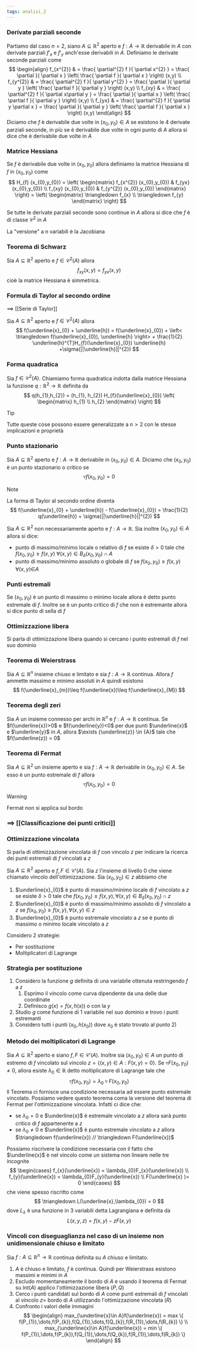 ```yaml
---
tags: analisi_2
---
```

### Derivate parziali seconde

Partiamo dal caso $n=2$, siano $A\subseteq \mathbb{R}^{2}$ aperto e $f: A\to \mathbb{R}$ derivabile in $A$ con derivate parziali $f'_{x}$ e $f'_{y}$ anch'esse derivabili in $A$.
Definiamo le derivate seconde parziali come
$$
\begin{align}
f_{x^{2}}  & = \frac{ \partial^{2} f }{ \partial x^{2} } = \frac{ \partial  }{ \partial x } \left( \frac{ \partial f }{ \partial x } \right) (x,y) \\
f_{y^{2}}  & = \frac{ \partial^{2} f }{ \partial y^{2} } = \frac{ \partial  }{ \partial y } \left( \frac{ \partial f }{ \partial y } \right) (x,y) \\
f_{xy}  & = \frac{ \partial^{2} f }{ \partial x\partial y } = \frac{ \partial  }{ \partial x } \left( \frac{ \partial f }{ \partial y } \right) (x,y) \\
f_{yx}  & = \frac{ \partial^{2} f }{ \partial y \partial x } = \frac{ \partial  }{ \partial y } \left( \frac{ \partial f }{ \partial x } \right) (x,y) 
\end{align}
$$
Diciamo che $f$ è derivabile due volte in $(x_{0},y_{0})\in A$ se esistono le $4$ derivate parziali seconde, in più se è derivabile due volte in ogni punto di $A$ allora si dice che è derivabile due volte in $A$

### Matrice Hessiana

Se $f$ è derivabile due volte in $(x_{0},y_{0})$ allora definiamo la matrice Hessiana di $f$ in $(x_{0},y_{0})$ come
$$
H_{f} (x_{0},y_{0}) = \left( \begin{matrix}
f_{x^{2}} (x_{0},y_{0}) & f_{yx} (x_{0},y_{0})  \\
f_{xy} (x_{0},y_{0})   &  f_{y^{2}} (x_{0},y_{0}) 
\end{matrix} \right)  = \left( \begin{matrix}
\triangledown f_{x} \\
\triangledown f_{y}
\end{matrix} \right) 
$$

Se tutte le derivate parziali seconde sono continue in $A$ allora si dice che $f$ è di classe $\mathcal C^{2}$ in $A$

La "versione" a n variabili è la Jacobiana

### Teorema di Schwarz

Sia $A\subseteq \mathbb{R}^{2}$ aperto e $f\in\mathcal C^{2}(A)$ allora
$$
f_{xy}(x,y) = f_{yx} (x,y)
$$
cioè la matrice Hessiana è simmetrica.

### Formula di Taylor al secondo ordine

==> [[Serie di Taylor]]

Sia $A\subseteq \mathbb{R}^{2}$ aperto e $f\in\mathcal C^{2}(A)$ allora
$$
f(\underline{x}_{0} + \underline{h}) = f(\underline{x}_{0}) + \left< \triangledown f(\underline{x}_{0}), \underline{h} \right> + \frac{1}{2} \underline{h}^{T}H_{f}(\underline{x}_{0}) \underline{h} +\sigma(||\underline{h}||^{2})
$$
### Forma quadratica

Sia $f\in \mathcal C^{2}(A)$. Chiamiamo forma quadratica indotta dalla matrice Hessiana la funzione $q:\mathbb{R}^{2}\to \mathbb{R}$ definita da 
$$
q(h_{1},h_{2}) = (h_{1}, h_{2}) H_{f}(\underline{x}_{0}) \left( \begin{matrix}
h_{1} \\
h_{2}
\end{matrix} \right) 
$$

>[!tip]
>Tutte queste cose possono essere generalizzate a $n>2$ con le stesse implicazioni e proprietà

### Punto stazionario

Sia $A\subseteq \mathbb{R}^{2}$ aperto e $f: A\to \mathbb{R}$ derivabile in $(x_{0},y_{0})\in A$. Diciamo che $(x_{0},y_{0})$ è un punto stazionario o critico se 
$$
\triangledown f(x_{0},y_{0}) = 0
$$

>[!note]
>La forma di Taylor al secondo ordine diventa
>$$
>f(\underline{x}_{0} + \underline{h}) - f(\underline{x}_{0}) = \frac{1}{2} q(\underline{h}) +  \sigma(||\underline{h}||^{2})
>$$

Sia $A\subseteq \mathbb{R}^{2}$ non necessariamente aperto e $f: A\to \mathbb{R}$. Sia inoltre $(x_{0},y_{0})\in A$ allora si dice:
- punto di massimo/minimo locale o relativo di $f$ se esiste $\delta>0$ tale che $f(x_{0},y_{0})\geq f(x,y)$ $\forall {(x,y)}\in   {}B_{\delta}(x_{0},y_{0})\cap A$
- punto di massimo/minimo assoluto o globale di $f$ se $f(x_{0},y_{0})\geq f(x,y)$ $\forall {(x,y)\in} A {}$

### Punti estremali

Se $(x_{0},y_{0})$ è un punto di massimo o minimo locale allora è detto punto estremale di $f$. Inoltre se è un punto critico di $f$ che non è estremante allora si dice punto di sella di $f$

### Ottimizzazione libera

Si parla di ottimizzazione libera quando si cercano i punto estremali di $f$ nel suo dominio

### Teorema di Weierstrass

Sia $A\subseteq \mathbb R^n$ insieme chiuso e limitato e sia $f:A\to \mathbb{R}$ continua. Allora $f$ ammette massimo e minimo assoluti in $A$ quindi esistono
$$
f(\underline{x}_{m})\leq f(\underline{x})\leq f(\underline{x}_{M})
$$

### Teorema degli zeri

Sia $A$ un insieme connesso per archi in $\mathbb R^n$ e $f:A\to \mathbb{R}$ continua. Se $f(\underline{x})>0$ e $f(\underline{y})<0$ per due punti $\underline{x}$ e $\underline{y}$ in $A$, allora $\exists {\underline{z}} \in {A}$ tale che $f(\underline{z}) = 0$

### Teorema di Fermat

Sia $A\subseteq \mathbb{R}^{2}$ un insieme aperto e sia $f:A\to \mathbb{R}$ derivabile in $(x_{0},y_{0})\in A$. Se esso è un punto estremale di $f$ allora
$$
\triangledown f(x_{0},y_{0}) = 0
$$

>[!warning]
>Fermat non si applica sul bordo

### ==> [[Classificazione dei punti critici]]

### Ottimizzazione vincolata

Si parla di ottimizzazione vincolata di $f$ con vincolo $z$ per indicare la ricerca dei punti estremali di $f$ vincolati a $z$

Sia $A\subseteq \mathbb{R}^{2}$ aperto e $f,F\in\mathcal C'(A)$. Sia $z$ l'insieme di livello $0$ che viene chiamato vincolo dell'ottimizzazione.
Sia $(x_{0},y_{0})\in z$ abbiamo che
1) $\underline{x}_{0}$ è punto di massimo/minimo locale di $f$ vincolato a $z$ se esiste $\delta>0$ tale che $f(x_{0},y_{0})\geq f(x,y), \forall {(x,y)\in B_{\delta}}(x_{0},y_{0})\cap z  {}$
2) $\underline{x}_{0}$ è punto di massimo/minimo assoluto di $f$ vincolato a $z$ se $f(x_{0},y_{0})\geq f(x,y), \forall {(x,y)} \in {z}$ 
3) $\underline{x}_{0}$ è punto estremale vincolato a $z$ se è punto di massimo o minimo locale vincolato a $z$

Considero 2 strategie:
- Per sostituzione
- Moltiplicatori di Lagrange

### Strategia per sostituzione

1) Considero la funzione $g$ definita di una variabile ottenuta restringendo $f$ a $z$
	1) Esprimo il vincolo come curva dipendente da una delle due coordinate
	2) Definisco $g(x)=f(x,h(x))$ o con la $y$
2) Studio $g$ come funzione di $1$ variabile nel suo dominio e trovo i punti estremanti
3) Considero tutti i punti $(x_{0},h(x_{0}))$ dove $x_{0}$ è stato trovato al punto 2)

### Metodo dei moltiplicatori di Lagrange

Sia $A\subseteq \mathbb{R}^{2}$ aperto e siano $f,F\in\mathcal C'(A)$. Inoltre sia $(x_{0},y_{0})\in A$ un punto di estremo di $f$ vincolato sul vincolo $z = \{ (x,y)\in A : F(x,y) =0\}$. Se $\triangledown F(x_{0},y_{0}) \neq 0$, allora esiste $\lambda_{0}\in \mathbb{R}$ detto moltiplicatore di Lagrange tale che
$$
\triangledown f(x_{0},y_{0}) = \lambda_{0} \triangledown F(x_{0},y_{0})
$$
Il Teorema ci fornisce una condizione necessaria ad essere punto estremale vincolato. Possiamo vedere questo teorema coma la versione del teorema di Fermat per l'ottimizzazione vincolata. Infatti ci dice che:
- se $\lambda_{0}=0$ e $\underline{x}$ è estremale vincolato a $z$ allora sarà punto critico di $f$ appartenente a $z$
- se $\lambda_{0}\neq 0$  e $\underline{x}$ è punto estremale vincolato a $z$ allora $\triangledown f(\underline{x}) // \triangledown F(\underline{x})$

Possiamo riscrivere la condizione necessaria con il fatto che $\underline{x}$ è nel vincolo come un sistema non lineare nelle tre incognite
$$
\begin{cases}
f_{x}(\underline{x}) = \lambda_{0}F_{x}(\underline{x}) \\
f_{y}(\underline{x}) = \lambda_{0}F_{y}(\underline{x}) \\
F(\underline{x} )= 0
\end{cases}
$$
che viene spesso riscritto come
$$
\triangledown L(\underline{x},\lambda_{0}) = 0
$$
dove $L_\lambda$ è una funzione in 3 variabili detta Lagrangiana e definita da
$$
L(x,y,z) = f(x,y) - zF(x,y)
$$

### Vincoli con diseguaglianza nel caso di un insieme non unidimensionale chiuso e limitato

Sia $f:A\subseteq \mathbb R^n\to \mathbb{R}$ continua definita su $A$ chiuso e limitato.

1) $A$ è chiuso e limitato, $f$ è continua. Quindi per Weierstrass esistono massimi e minimi in $A$
2) Escludo momentaneamente il bordo di $A$ e usando il teorema di Fermat su $Int(A)$ applico l'ottimizzazione libera ($P,Q$)
3) Cerco i punti candidati sul bordo di $A$ come punti estremali di $f$ vincolati al vincolo $z=$ bordo di $A$ utilizzando l'ottimizzazione vincolata $(R)$
4) Confronto i valori delle immagini
$$
\begin{align}
max_{\underline{x}\in A}f(\underline{x}) = max \{ f(P_{1}),\dots,f(P_{k}),f(Q_{1}),\dots,f(Q_{k}),f(R_{1}),\dots,f(R_{k}) \} \\
max_{\underline{x}\in A}f(\underline{x}) = min \{ f(P_{1}),\dots,f(P_{k}),f(Q_{1}),\dots,f(Q_{k}),f(R_{1}),\dots,f(R_{k}) \}
\end{align}
$$
